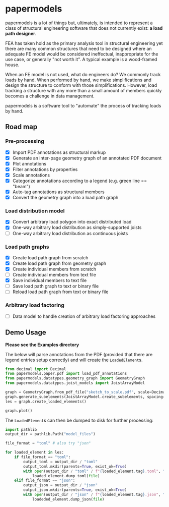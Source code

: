 # papermodels

papermodels is a lot of things but, ultimately, is intended to represent a class of structural engineering software that does not currently exist: **a load path designer**.

FEA has taken hold as the primary analysis tool in structural engineering yet there are many common structures that need to be designed where an adequate FE model would be considered ineffectual, inappropriate for the use case, or generally "not worth it". A typical example is a wood-framed house.

When an FE model is not used, what do engineers do? We commonly track loads by hand. When performed by hand, we make simplifications and design the structure to conform with those simplifications. However, load tracking a structure with any more than a small amount of members quickly becomes a challenge in data management.

papermodels is a software tool to "automate" the process of tracking loads by hand.

## Road map

### Pre-processing

- [x] Import PDF annotations as structural markup
- [x] Generate an inter-page geometry graph of an annotated PDF document
- [x] Plot annotations
- [x] Filter annotations by properties
- [x] Scale annotations
- [x] Categorize annotations according to a legend (e.g. green line == "beam")
- [x] Auto-tag annotations as structural members
- [x] Convert the geometry graph into a load path graph

### Load distribution model
- [x] Convert arbitrary load polygon into exact distributed load
- [x] One-way arbitrary load distribution as simply-supported joists
- [ ] One-way arbitrary load distribution as continuous joists 

### Load path graphs
- [x] Create load path graph from scratch
- [x] Create load path graph from geometry graph
- [x] Create individual members from scratch
- [ ] Create individual members from text file
- [x] Save individual members to text file
- [ ] Save load path graph to text or binary file
- [ ] Reload load path graph from text or binary file

### Arbitrary load factoring
- [ ] Data model to handle creation of arbitrary load factoring approaches

## Demo Usage

**Please see the Examples directory**

The below will parse annotations from the PDF (provided that there are legend entries setup correctly) and will create the `LoadedElement`s.

```python
from decimal import Decimal
from papermodels.paper.pdf import load_pdf_annotations
from papermodels.datatypes.geometry_graph import GeometryGraph
from papermodels.datatypes.joist_models import JoistArrayModel

graph = GeometryGraph.from_pdf_file("sketch_to_scale.pdf", scale=Decimal(1 / 72 * 4))
graph.generate_subelements(JoistArrayModel.create_subelements, spacing=1.3333)
les = graph.create_loaded_elements()

graph.plot()
```

The `LoadedElement`s can then be dumped to disk for further processing:

```python
import pathlib
output_dir = pathlib.Path("model_files")

file_format = "toml" # also try "json"

for loaded_element in les:
    if file_format == "toml":
        output_toml = output_dir / "toml"
        output_toml.mkdir(parents=True, exist_ok=True)
        with open(output_dir / "toml" / f"{loaded_element.tag}.toml", "wb") as file:
            loaded_element.dump_toml(file)
    elif file_format == "json":
        output_json = output_dir / "json"
        output_json.mkdir(parents=True, exist_ok=True)
        with open(output_dir / "json" / f"{loaded_element.tag}.json", "w") as file:
            loadeded_element.dump_json(file)
```